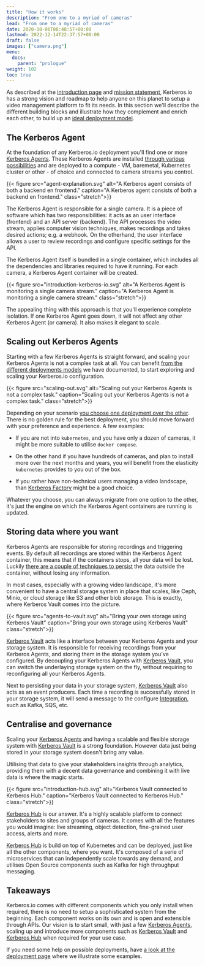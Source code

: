 ```yaml
---
title: "How it works"
description: "From one to a myriad of cameras"
lead: "From one to a myriad of cameras"
date: 2020-10-06T08:48:57+00:00
lastmod: 2022-12-14T22:37:57+00:00
draft: false
images: ["camera.png"]
menu:
  docs:
    parent: "prologue"
weight: 102
toc: true
---
```


As described at the [introduction page](/) and [mission statement](/prologue/mission/), Kerberos.io has a strong vision and roadmap to help anyone on this planet to setup a video management platform to fit its needs. In this section we'll describe the different building blocks and illustrate how they complement and enrich each other, to build up an [ideal deployment model](/prologue/deployments/).

## The Kerberos Agent

At the foundation of any Kerberos.io deployment you'll find one or more [Kerberos Agents](/agent/first-things-first/). These Kerberos Agents are installed [through various possibilities](https://github.com/kerberos-io/agent#how-to-run-and-deploy-a-kerberos-agent) and are deployed to a compute - VM, baremetal, Kubernetes cluster or other - of choice and connected to camera streams you control.

{{< figure src="agent-explanation.svg" alt="A Kerberos agent consists of both a backend en frontend." caption="A Kerberos agent consists of both a backend en frontend." class="stretch">}}

The Kerberos Agent is responsible for a single camera. It is a piece of software which has two responsibilities: it acts as an user interface (frontend) and an API server (backend). The API processes the video stream, applies computer vision techniques, makes recordings and takes desired actions; e.g. a webhook. On the otherhand, the user interface allows a user to review recordings and configure specific settings for the API.

The Kerberos Agent itself is bundled in a single container, which includes all the dependencies and libraries required to have it running. For each camera, a Kerberos Agent container will be created.

{{< figure src="introduction-kerberos-io.svg" alt="A Kerberos Agent is monitoring a single camera stream." caption="A Kerberos Agent is monitoring a single camera stream." class="stretch">}}

The appealing thing with this approach is that you'll experience complete isolation. If one Kerberos Agent goes down, it will not affect any other Kerberos Agent (or camera). It also makes it elegant to scale.

## Scaling out Kerberos Agents

Starting with a few Kerberos Agents is straight forward, and scaling your Kerberos Agents is not a complex task at all. You can benefit [from the different deployments models](https://github.com/kerberos-io/agent#how-to-run-and-deploy-a-kerberos-agent) we have documented, to start exploring and scaling your Kerberos.io configuration.

{{< figure src="scaling-out.svg" alt="Scaling out your Kerberos Agents is not a complex task." caption="Scaling out your Kerberos Agents is not a complex task." class="stretch">}}

Depending on your scenario [you choose one deployment over the other](https://github.com/kerberos-io/agent#how-to-run-and-deploy-a-kerberos-agent). There is no golden rule for the best deployment, you should move forward with your preference and experience. A few examples:

- If you are not into `kubernetes`, and you have only a dozen of cameras, it might be more suitable to utilise `docker compose`.

- On the other hand if you have hundreds of cameras, and plan to install more over the next months and years, you will benefit from the elasticity `kubernetes` provides to you out of the box.

- If you rather have non-technical users managing a video landscape, than [Kerberos Factory](/factory/first-things-first/) might be a good choice.

Whatever you choose, you can always migrate from one option to the other, it's just the engine on which the Kerberos Agent containers are running is updated.

## Storing data where you want

Kerberos Agents are responsible for storing recordings and triggering events. By default all recordings are stored within the Kerberos Agent container, this means that if the containers stops, all your data will be lost. Luckily [there are a couple of techniques to persist](https://github.com/kerberos-io/agent#configure-and-persist-with-volume-mounts) the data outside the container, without losing any information.

In most cases, especially with a growing video landscape, it's more convenient to have a central storage system in place that scales, like Ceph, Minio, or cloud storage like S3 and other blob storage. This is exactly, where Kerberos Vault comes into the picture.

{{< figure src="agents-to-vault.svg" alt="Bring your own storage using Kerberos Vault" caption="Bring your own storage using Kerberos Vault" class="stretch">}}

[Kerberos Vault](/vault/first-things-first/) acts like a interface between your Kerberos Agents and your storage system. It is responsible for receiving recordings from your Kerberos Agents, and storing them in the storage system you've configured. By decoupling your Kerberos Agents with [Kerberos Vault](/vault/first-things-first/), you can switch the underlaying storage system on the fly, without requiring to reconfiguring all your Kerberos Agents.

Next to persisting your data in your storage system, [Kerberos Vault](/vault/first-things-first/) also acts as an event producers. Each time a recording is successfully stored in your storage system, it will send a message to the configure [Integration](/vault/integrations/), such as Kafka, SQS, etc.

## Centralise and governance

Scaling your [Kerberos Agents](/agent/first-things-first/) and having a scalable and flexible storage system with [Kerberos Vault](/vault/first-things-first/) is a strong foundation. However data just being stored in your storage system doesn't bring any value.

Utilising that data to give your stakeholders insights through analytics, providing them with a decent data governance and combining it with live data is where the magic starts.

{{< figure src="introduction-hub.svg" alt="Kerberos Vault connected to Kerberos Hub." caption="Kerberos Vault connected to Kerberos Hub." class="stretch">}}

[Kerberos Hub](/hub/first-things-first/) is our answer. It's a highly scalable platform to connect stakeholders to sites and groups of cameras. It comes with all the features you would imagine: live streaming, object detection, fine-grained user access, alerts and more.

[Kerberos Hub](/hub/first-things-first/) is build on top of Kubernetes and can be deployed, just like all the other components, where you want. It's composed of a serie of microservices that can independently scale towards any demand, and utilises Open Source components such as Kafka for high throughput messaging.

## Takeaways

Kerberos.io comes with different components which you only install when required, there is no need to setup a sophisticated system from the beginning. Each component works on its own and is open and extensible through APIs. Our vision is to start small, with just a few [Kerberos Agents](/agent/first-things-first/), scaling up and introduce more components such as [Kerberos Vault](/vault/first-things-first/) and [Kerberos Hub](/hub/first-things-first/) when required for your use case.

If you need some help on possible deployments, have [a look at the deployment page](/prologue/deployments/) where we illustrate some examples.
